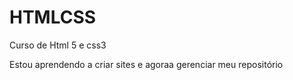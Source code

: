 # HTMLCSS
 Curso de Html 5 e css3

 Estou aprendendo a criar sites e agoraa gerenciar meu repositório
